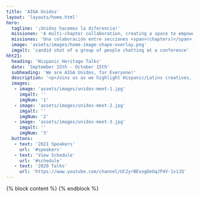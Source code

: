 ```yaml
---
title: 'AIGA Unidos'
layout: 'layouts/home.html'
hero:
  tagline: '¡Unidos hacemos la diferencia!'
  missionen: 'A multi-chapter collaboration, creating a space to empower and celebrate the lives, work, stories, and needs of creatives with a Latinx and Hispanic cultural heritage.'
  missiones: 'Una colaboración entre secciones <span>(chapters)</span>, creando un espacio en el cual se pueda empoderar y celebrar las vidas, los trabajos, las historias, y las voces de las personas creativas con herencia cultural Latinx e Hispana.'
  image: 'assets/images/home-image-shape-overlay.png'
  imgalt: 'candid shot of a group of people chatting at a conference'
hht21:
  heading: 'Hispanic Heritage Talks'
  date: 'September 15th - October 15th'
  subheading: 'We are AIGA Unidos, for Everyone!'
  description: '<p>Joins us as we highlight Hispanic/Latinx creatives, who will be sharing their stories and work for our second annual Hispanic Heritage Talks. We will be featuring creatives from different backgrounds and disciplines via Instagram lives and Zoom Webinars. <em>¡Acompañanos!</em></p>'
  images:
   - image: 'assets/images/unidos-meet-1.jpg'
     imgalt: ''
     imgNum: '1'
   - image: 'assets/images/unidos-meet-2.jpg'
     imgalt: ''
     imgNum: '2'
   - image: 'assets/images/unidos-meet-3.jpg'
     imgalt: ''
     imgNum: '3'
  buttons:
   - text: '2021 Speakers'
     url: '#speakers'
   - text: 'View Schedule'
     url: '#schedule'
   - text: '2020 Talks'
     url: 'https://www.youtube.com/channel/UC2yrBExogDeOqJP4V-1s1JQ' 
---
```


{% block content %}
{% endblock %}
